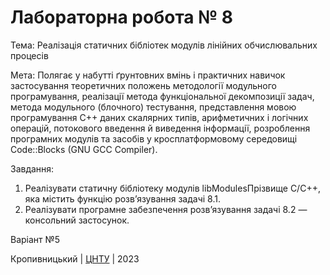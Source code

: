 ﻿# Лабораторна робота № 8

Тема: Реалізація статичних бібліотек модулів лінійних обчислювальних процесів

Мета: Полягає у набутті ґрунтовних вмінь і практичних навичок застосування теоретичних положень методології модульного програмування, реалізації метода функціональної декомпозиції задач, метода модульного (блочного) тестування, представлення мовою програмування С++ даних скалярних типів, арифметичних і логічних операцій, потокового введення й виведення інформації, розроблення програмних модулів та засобів у кросплатформовому середовищі Code::Blocks (GNU GCC Compiler).

Завдання:
  1. Реалізувати статичну бібліотеку модулів libModulesПрізвище C/C++, яка містить функцію розв’язування задачі 8.1.
  2. Реалізувати програмне забезпечення розв’язування задачі 8.2 — консольний застосунок.

Варіант №5


Кропивницький | <a href="http://www.kntu.kr.ua/">ЦНТУ</a> | 2023
